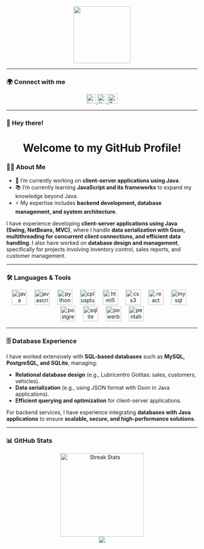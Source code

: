 <div align="center">
  <img height="150" src="https://camo.githubusercontent.com/62da68eb62b1e5f175f7d1f0191dd89a653d7908feb22d37d4a0ab07365d6791/68747470733a2f2f6d656469612e67697068792e636f6d2f6d656469612f4d3967624264396e6244724f5475314d71782f67697068792e676966" />
</div>

---

### 🌍 Connect with me  
<div align="center">
  <a href="www.linkedin.com/in/brandon-josué-vargas-moreira-77699824b">
    <img src="https://img.shields.io/static/v1?message=LinkedIn&logo=linkedin&label=&color=0077B5&logoColor=white&style=for-the-badge" height="25" alt="LinkedIn" />
  </a>
  <a href="https://youtube.com/yourchannel">
    <img src="https://img.shields.io/static/v1?message=YouTube&logo=youtube&label=&color=FF0000&logoColor=white&style=for-the-badge" height="25" alt="YouTube" />
  </a>
  <a href="https://twitter.com/yourhandle">
    <img src="https://img.shields.io/static/v1?message=Twitter&logo=twitter&label=&color=1DA1F2&logoColor=white&style=for-the-badge" height="25" alt="Twitter" />
  </a>
</div>

---

### 👋 Hey there!  
<h1 align="center">Welcome to my GitHub Profile!</h1>

### 👨‍💻 About Me  
- 🔭 I’m currently working on **client-server applications using Java**.  
- 📚 I’m currently learning **JavaScript and its frameworks** to expand my knowledge beyond Java.  
- ⚡ My expertise includes **backend development, database management, and system architecture**.  

I have experience developing **client-server applications using Java (Swing, NetBeans, MVC)**, where I handle **data serialization with Gson, multithreading for concurrent client connections, and efficient data handling**. I also have worked on **database design and management**, specifically for projects involving inventory control, sales reports, and customer management.

---

### 🛠 Languages & Tools  
<div align="center">
  <img src="https://cdn.jsdelivr.net/gh/devicons/devicon/icons/java/java-original-wordmark.svg" height="40" alt="java logo"  />
  <img width="12" />
  <img src="https://cdn.jsdelivr.net/gh/devicons/devicon/icons/javascript/javascript-original.svg" height="40" alt="javascript logo"  />
  <img width="12" />
  <img src="https://cdn.jsdelivr.net/gh/devicons/devicon/icons/python/python-original-wordmark.svg" height="40" alt="python logo"  />
  <img width="12" />
  <img src="https://cdn.jsdelivr.net/gh/devicons/devicon/icons/cplusplus/cplusplus-original.svg" height="40" alt="cplusplus logo"  />
  <img width="12" />
  <img src="https://cdn.jsdelivr.net/gh/devicons/devicon/icons/html5/html5-original-wordmark.svg" height="40" alt="html5 logo"  />
  <img width="12" />
  <img src="https://cdn.jsdelivr.net/gh/devicons/devicon/icons/css3/css3-original-wordmark.svg" height="40" alt="css3 logo"  />
  <img width="12" />
  <img src="https://cdn.jsdelivr.net/gh/devicons/devicon/icons/react/react-original-wordmark.svg" height="40" alt="react logo"  />
  <img width="12" />
  <img src="https://cdn.jsdelivr.net/gh/devicons/devicon/icons/mysql/mysql-original-wordmark.svg" height="40" alt="mysql logo"  />
  <img width="12" />
  <img src="https://cdn.jsdelivr.net/gh/devicons/devicon/icons/postgresql/postgresql-original-wordmark.svg" height="40" alt="postgresql logo"  />
  <img width="12" />
  <img src="https://cdn.jsdelivr.net/gh/devicons/devicon/icons/sqlite/sqlite-original-wordmark.svg" height="40" alt="sqlite logo"  />
  <img width="12" />
  <img src="https://www.vectorlogo.zone/logos/microsoft_powerbi/microsoft_powerbi-icon.svg" height="40" alt="powerbi logo"  />
  <img width="12" />
  <img src="http://carletonsojourner.com/images/Pentaho_Logo.png" height="40" alt="pentaho logo"  />

</div>

---

### 🗄 Database Experience  
I have worked extensively with **SQL-based databases** such as **MySQL, PostgreSQL, and SQLite**, managing:  
- **Relational database design** (e.g., Lubricentro Gotitas: sales, customers, vehicles).  
- **Data serialization** (e.g., using JSON format with Gson in Java applications).  
- **Efficient querying and optimization** for client-server applications.  

For backend services, I have experience integrating **databases with Java applications** to ensure **scalable, secure, and high-performance solutions**.

---

### 📊 GitHub Stats  
<div align="center">
  <img src="https://streak-stats.demolab.com?user=maurodesouza&locale=en&mode=daily&theme=dark&hide_border=false&border_radius=5&order=3" height="220" alt="Streak Stats" />
</div>

<div align="center">
  <img src="https://visitor-badge.laobi.icu/badge?page_id=maurodesouza.maurodesouza" />
</div>
